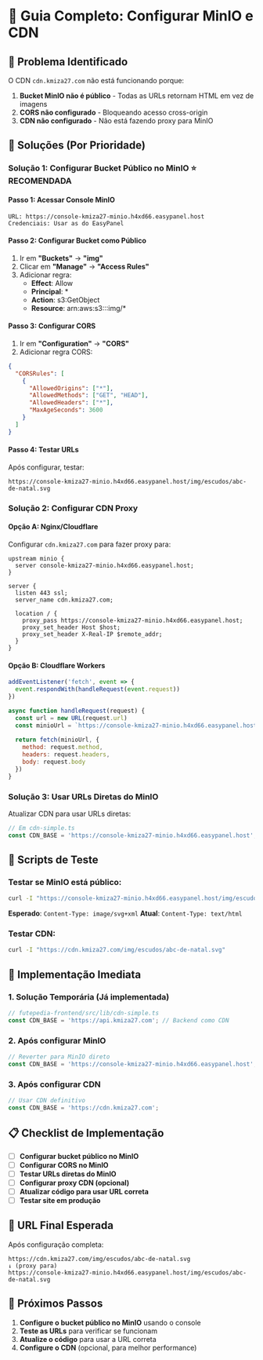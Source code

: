 # 🔧 Guia Completo: Configurar MinIO e CDN

## 🚨 Problema Identificado
O CDN `cdn.kmiza27.com` não está funcionando porque:
1. **Bucket MinIO não é público** - Todas as URLs retornam HTML em vez de imagens
2. **CORS não configurado** - Bloqueando acesso cross-origin
3. **CDN não configurado** - Não está fazendo proxy para MinIO

## 🎯 Soluções (Por Prioridade)

### **Solução 1: Configurar Bucket Público no MinIO** ⭐ **RECOMENDADA**

#### Passo 1: Acessar Console MinIO
```
URL: https://console-kmiza27-minio.h4xd66.easypanel.host
Credenciais: Usar as do EasyPanel
```

#### Passo 2: Configurar Bucket como Público
1. Ir em **"Buckets"** → **"img"**
2. Clicar em **"Manage"** → **"Access Rules"**
3. Adicionar regra:
   - **Effect**: Allow
   - **Principal**: *
   - **Action**: s3:GetObject
   - **Resource**: arn:aws:s3:::img/*

#### Passo 3: Configurar CORS
1. Ir em **"Configuration"** → **"CORS"**
2. Adicionar regra CORS:
```json
{
  "CORSRules": [
    {
      "AllowedOrigins": ["*"],
      "AllowedMethods": ["GET", "HEAD"],
      "AllowedHeaders": ["*"],
      "MaxAgeSeconds": 3600
    }
  ]
}
```

#### Passo 4: Testar URLs
Após configurar, testar:
```
https://console-kmiza27-minio.h4xd66.easypanel.host/img/escudos/abc-de-natal.svg
```

### **Solução 2: Configurar CDN Proxy** 

#### Opção A: Nginx/Cloudflare
Configurar `cdn.kmiza27.com` para fazer proxy para:
```
upstream minio {
  server console-kmiza27-minio.h4xd66.easypanel.host;
}

server {
  listen 443 ssl;
  server_name cdn.kmiza27.com;
  
  location / {
    proxy_pass https://console-kmiza27-minio.h4xd66.easypanel.host;
    proxy_set_header Host $host;
    proxy_set_header X-Real-IP $remote_addr;
  }
}
```

#### Opção B: Cloudflare Workers
```javascript
addEventListener('fetch', event => {
  event.respondWith(handleRequest(event.request))
})

async function handleRequest(request) {
  const url = new URL(request.url)
  const minioUrl = `https://console-kmiza27-minio.h4xd66.easypanel.host${url.pathname}`
  
  return fetch(minioUrl, {
    method: request.method,
    headers: request.headers,
    body: request.body
  })
}
```

### **Solução 3: Usar URLs Diretas do MinIO** 

Atualizar CDN para usar URLs diretas:
```typescript
// Em cdn-simple.ts
const CDN_BASE = 'https://console-kmiza27-minio.h4xd66.easypanel.host';
```

## 🧪 Scripts de Teste

### Testar se MinIO está público:
```bash
curl -I "https://console-kmiza27-minio.h4xd66.easypanel.host/img/escudos/abc-de-natal.svg"
```

**Esperado**: `Content-Type: image/svg+xml`
**Atual**: `Content-Type: text/html`

### Testar CDN:
```bash
curl -I "https://cdn.kmiza27.com/img/escudos/abc-de-natal.svg"
```

## 🔄 Implementação Imediata

### 1. Solução Temporária (Já implementada)
```typescript
// futepedia-frontend/src/lib/cdn-simple.ts
const CDN_BASE = 'https://api.kmiza27.com'; // Backend como CDN
```

### 2. Após configurar MinIO
```typescript
// Reverter para MinIO direto
const CDN_BASE = 'https://console-kmiza27-minio.h4xd66.easypanel.host';
```

### 3. Após configurar CDN
```typescript
// Usar CDN definitivo
const CDN_BASE = 'https://cdn.kmiza27.com';
```

## 📋 Checklist de Implementação

- [ ] **Configurar bucket público no MinIO**
- [ ] **Configurar CORS no MinIO**
- [ ] **Testar URLs diretas do MinIO**
- [ ] **Configurar proxy CDN (opcional)**
- [ ] **Atualizar código para usar URL correta**
- [ ] **Testar site em produção**

## 🎯 URL Final Esperada

Após configuração completa:
```
https://cdn.kmiza27.com/img/escudos/abc-de-natal.svg
↓ (proxy para)
https://console-kmiza27-minio.h4xd66.easypanel.host/img/escudos/abc-de-natal.svg
```

## 🚀 Próximos Passos

1. **Configure o bucket público no MinIO** usando o console
2. **Teste as URLs** para verificar se funcionam
3. **Atualize o código** para usar a URL correta
4. **Configure o CDN** (opcional, para melhor performance) 